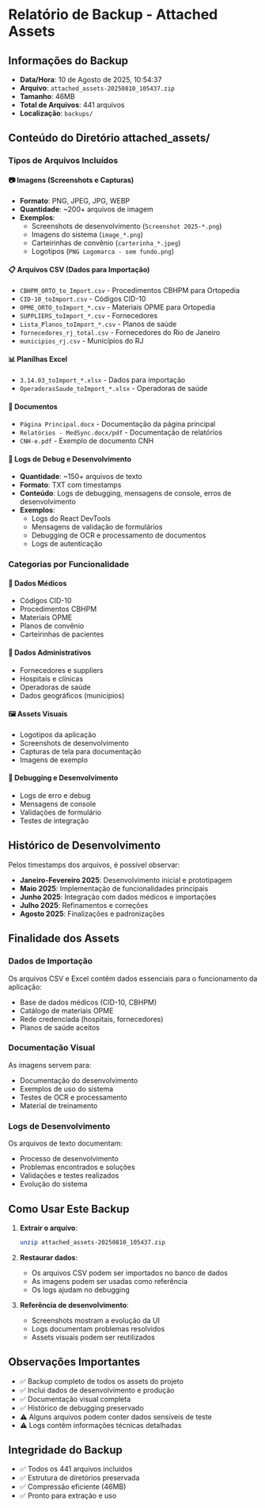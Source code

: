 # Relatório de Backup - Attached Assets

## Informações do Backup

- **Data/Hora**: 10 de Agosto de 2025, 10:54:37
- **Arquivo**: `attached_assets-20250810_105437.zip`
- **Tamanho**: 46MB
- **Total de Arquivos**: 441 arquivos
- **Localização**: `backups/`

## Conteúdo do Diretório attached_assets/

### Tipos de Arquivos Incluídos

#### 📷 Imagens (Screenshots e Capturas)
- **Formato**: PNG, JPEG, JPG, WEBP
- **Quantidade**: ~200+ arquivos de imagem
- **Exemplos**:
  - Screenshots de desenvolvimento (`Screenshot 2025-*.png`)
  - Imagens do sistema (`image_*.png`)
  - Carteirinhas de convênio (`carterinha_*.jpeg`)
  - Logotipos (`PNG Logomarca - sem fundo.png`)

#### 📋 Arquivos CSV (Dados para Importação)
- `CBHPM_ORTO_to_Import.csv` - Procedimentos CBHPM para Ortopedia
- `CID-10_toImport.csv` - Códigos CID-10
- `OPME_ORTO_toImport_*.csv` - Materiais OPME para Ortopedia
- `SUPPLIERS_toImport_*.csv` - Fornecedores
- `Lista_Planos_toImport_*.csv` - Planos de saúde
- `fornecedores_rj_total.csv` - Fornecedores do Rio de Janeiro
- `municipios_rj.csv` - Municípios do RJ

#### 📊 Planilhas Excel
- `3.14.03_toImport_*.xlsx` - Dados para importação
- `OperadorasSaude_toImport_*.xlsx` - Operadoras de saúde

#### 📄 Documentos
- `Página Principal.docx` - Documentação da página principal
- `Relatórios - MedSync.docx/pdf` - Documentação de relatórios
- `CNH-e.pdf` - Exemplo de documento CNH

#### 🔧 Logs de Debug e Desenvolvimento
- **Quantidade**: ~150+ arquivos de texto
- **Formato**: TXT com timestamps
- **Conteúdo**: Logs de debugging, mensagens de console, erros de desenvolvimento
- **Exemplos**:
  - Logs do React DevTools
  - Mensagens de validação de formulários
  - Debugging de OCR e processamento de documentos
  - Logs de autenticação

### Categorias por Funcionalidade

#### 🏥 Dados Médicos
- Códigos CID-10
- Procedimentos CBHPM
- Materiais OPME
- Planos de convênio
- Carteirinhas de pacientes

#### 🏢 Dados Administrativos
- Fornecedores e suppliers
- Hospitais e clínicas
- Operadoras de saúde
- Dados geográficos (municípios)

#### 🖼️ Assets Visuais
- Logotipos da aplicação
- Screenshots de desenvolvimento
- Capturas de tela para documentação
- Imagens de exemplo

#### 🐛 Debugging e Desenvolvimento
- Logs de erro e debug
- Mensagens de console
- Validações de formulário
- Testes de integração

## Histórico de Desenvolvimento

Pelos timestamps dos arquivos, é possível observar:

- **Janeiro-Fevereiro 2025**: Desenvolvimento inicial e prototipagem
- **Maio 2025**: Implementação de funcionalidades principais
- **Junho 2025**: Integração com dados médicos e importações
- **Julho 2025**: Refinamentos e correções
- **Agosto 2025**: Finalizações e padronizações

## Finalidade dos Assets

### Dados de Importação
Os arquivos CSV e Excel contêm dados essenciais para o funcionamento da aplicação:
- Base de dados médicos (CID-10, CBHPM)
- Catálogo de materiais OPME
- Rede credenciada (hospitais, fornecedores)
- Planos de saúde aceitos

### Documentação Visual
As imagens servem para:
- Documentação do desenvolvimento
- Exemplos de uso do sistema
- Testes de OCR e processamento
- Material de treinamento

### Logs de Desenvolvimento
Os arquivos de texto documentam:
- Processo de desenvolvimento
- Problemas encontrados e soluções
- Validações e testes realizados
- Evolução do sistema

## Como Usar Este Backup

1. **Extrair o arquivo**:
   ```bash
   unzip attached_assets-20250810_105437.zip
   ```

2. **Restaurar dados**:
   - Os arquivos CSV podem ser importados no banco de dados
   - As imagens podem ser usadas como referência
   - Os logs ajudam no debugging

3. **Referência de desenvolvimento**:
   - Screenshots mostram a evolução da UI
   - Logs documentam problemas resolvidos
   - Assets visuais podem ser reutilizados

## Observações Importantes

- ✅ Backup completo de todos os assets do projeto
- ✅ Inclui dados de desenvolvimento e produção
- ✅ Documentação visual completa
- ✅ Histórico de debugging preservado
- ⚠️ Alguns arquivos podem conter dados sensíveis de teste
- ⚠️ Logs contêm informações técnicas detalhadas

## Integridade do Backup

- ✅ Todos os 441 arquivos incluídos
- ✅ Estrutura de diretórios preservada
- ✅ Compressão eficiente (46MB)
- ✅ Pronto para extração e uso